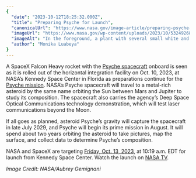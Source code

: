 ```yaml
---
{
  "date": "2023-10-12T18:25:32.000Z",
  "title": "Preparing Psyche for Launch",
  "canonicalUrl": "https://www.nasa.gov/image-article/preparing-psyche-for-launch/",
  "imageUrl": "https://www.nasa.gov/wp-content/uploads/2023/10/53249268834-bf55bf68f7-o-1.jpg",
  "imageAlt": "In the foreground, a plant with several small white and yellow flowers is in focus near a grassy hill. In the distance, the SpaceX Falcon Heavy rocket and Psyche spacecraft roll out of a large rectangular building with \"SpaceX\" and an American flag on the side.",
  "author": "Monika Luabeya"
}
---
```


A SpaceX Falcon Heavy rocket with the [Psyche spacecraft](https://science.nasa.gov/mission/psyche/spacecraft/) onboard is seen as it is rolled out of the horizontal integration facility on Oct. 10, 2023, at NASA’s Kennedy Space Center in Florida as preparations continue for the [Psyche mission](https://science.nasa.gov/mission/psyche/). NASA’s Psyche spacecraft will travel to a metal-rich asteroid by the same name orbiting the Sun between Mars and Jupiter to study its composition. The spacecraft also carries the agency’s Deep Space Optical Communications technology demonstration, which will test laser communications beyond the Moon.

If all goes as planned, asteroid Psyche’s gravity will capture the spacecraft in late July 2029, and Psyche will begin its prime mission in August. It will spend about two years orbiting the asteroid to take pictures, map the surface, and collect data to determine Psyche’s composition.

NASA and SpaceX are targeting [Friday, Oct. 13, 2023](https://blogs.nasa.gov/psyche/2023/10/11/weather-delays-nasas-psyche-launch-now-targeting-oct-13/?linkId=240996305), at 10:19 a.m. EDT for launch from Kennedy Space Center. Watch the launch on [NASA TV](https://www.nasa.gov/nasatv/).

_Image Credit: NASA/Aubrey Gemignani_
